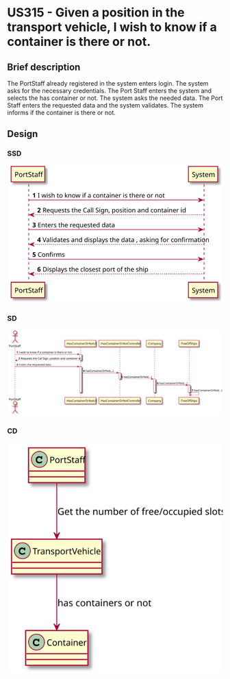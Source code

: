# US315 - Given a position in the transport vehicle, I wish to know if a container is there or not.

## Brief description

The PortStaff already registered in the system enters login. The system asks for the necessary credentials. The Port Staff enters the system and selects the has container or not. The system asks the needed data. The Port Staff enters the requested data and the system validates. The system informs if the container is there or not.

## Design

### SSD

![](SSD.svg)

### SD

![](SD.svg)

### CD

![](CD.svg)